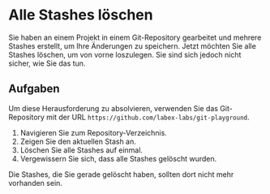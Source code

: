 # Alle Stashes löschen

Sie haben an einem Projekt in einem Git-Repository gearbeitet und mehrere Stashes erstellt, um Ihre Änderungen zu speichern. Jetzt möchten Sie alle Stashes löschen, um von vorne loszulegen. Sie sind sich jedoch nicht sicher, wie Sie das tun.

## Aufgaben

Um diese Herausforderung zu absolvieren, verwenden Sie das Git-Repository mit der URL `https://github.com/labex-labs/git-playground`.

1. Navigieren Sie zum Repository-Verzeichnis.
2. Zeigen Sie den aktuellen Stash an.
3. Löschen Sie alle Stashes auf einmal.
4. Vergewissern Sie sich, dass alle Stashes gelöscht wurden.

Die Stashes, die Sie gerade gelöscht haben, sollten dort nicht mehr vorhanden sein.
